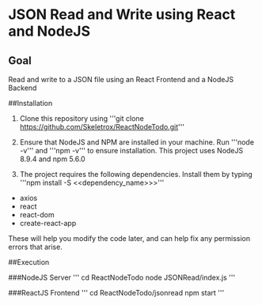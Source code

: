 # JSON Read and Write using React and NodeJS

## Goal

Read and write to a JSON file using an React Frontend and a NodeJS Backend

##Installation

1. Clone this repository using '''git clone https://github.com/Skeletrox/ReactNodeTodo.git'''

2. Ensure that NodeJS and NPM are installed in your machine. Run '''node -v''' and '''npm -v''' to ensure installation. This project uses NodeJS 8.9.4 and npm 5.6.0

3. The project requires the following dependencies. Install them by typing '''npm install -S <<dependency_name>>>'''
  * axios
  * react
  * react-dom
  * create-react-app

  These will help you modify the code later, and can help fix any permission errors that arise.

##Execution

###NodeJS Server
'''
cd ReactNodeTodo
node JSONRead/index.js
'''

###ReactJS Frontend
'''
cd ReactNodeTodo/jsonread
npm start
'''
